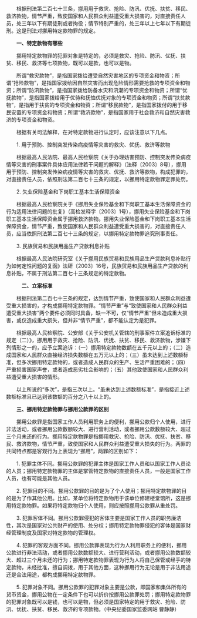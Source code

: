 　　根据刑法第二百七十三条，挪用用于救灾、抢险、防汛、优抚、扶贫、移民、救济款物，情节严重，致使国家和人民群众利益遭受重大损害的，对直接责任人员，处三年以下有期徒刑或者拘役；情节特别严重的，处三年以上七年以下有期徒刑。这是刑法对挪用特定款物罪的规定。

　　**一、特定款物有哪些**

　　挪用特定款物罪的犯罪对象是特定的，必须是救灾、抢险、防汛、优抚、扶贫、移民、救济等七项款物，既可以是款，也可以是物。

　　所谓“救灾款物”，是指国家拨给遭受自然灾害地区的专项资金和物资；所谓“抢险款物”，是指国家拨给因自然灾害而出现危险情形需要抢救的专项资金和物资；所谓“防汛款物”，是指国家拨给防备水灾和汛潮的专项资金和物资；所谓“优抚款物”，是指国家拨给用于优待和抚恤优抚对象的专项资金和物资；所谓“扶贫款物”，是指用于扶贫的专项资金和物资；所谓“移民款物”，是指国家拨付的用于移民安置的专项资金和物资；所谓“救济款物”，是指国家用于社会救济和自然灾害救济的专项资金和物资。

　　根据有关司法解释，在对特定款物进行认定时，应该注意以下几点。

　　1. 用于预防、控制突发传染病疫情等灾害的救灾、优抚、救济等款物

　　根据最高人民法院、最高人民检察院《关于办理妨害预防、控制突发传染病疫情等灾害的刑事案件具体应用法律若干问题的解释》（法释〔2003〕8号），挪用用于预防、控制突发传染病疫情等灾害的救灾、优抚、救济等款物，构成犯罪的，对直接责任人员，依照刑法第二百七十三条的规定，以挪用特定款物罪定罪处罚。

　　2. 失业保险基金和下岗职工基本生活保障资金

　　根据最高人民检察院关于《挪用失业保险基金和下岗职工基本生活保障资金的行为适用法律问题的批复》（高检发释字〔2003〕1号），挪用失业保险基金和下岗职工基本生活保障资金属于挪用救济款物。挪用失业保险基金和下岗职工基本生活保障资金，情节严重，致使国家和人民群众利益遭受重大损害的，对直接责任人员，应当依照刑法第二百七十三条的规定，以挪用特定款物罪追究刑事责任。

　　3. 民族贸易和民族用品生产贷款利息补贴

　　根据最高人民法院研究室《关于挪用民族贸易和民族用品生产贷款利息补贴行为如何定性问题的复函》法研〔2003〕16号，民族贸易和民族用品生产贷款的利息补贴，不属于刑法第二百七十三条规定的特定款物。

　　　**二、立案标准**

　　根据刑法第二百七十三条的规定，达到情节严重，致使国家和人民群众利益遭受重大损害的，才构成挪用特定款物罪。“情节严重”与“致使国家和人民群众利益遭受重大损害”两个要件必须同时具备，缺一不可，仅“情节严重”但未造成重大损害，或仅造成重大损失，但并非“情节严重”，都不能认定为是犯罪。

　　根据最高人民检察院、公安部《关于公安机关管辖的刑事案件立案追诉标准的规定（二）》，挪用用于救灾、抢险、防汛、优抚、扶贫、移民、救济款物，涉嫌下列情形之一的，应予立案追诉：（一）挪用特定款物数额在五千元以上的；（二）造成国家和人民群众直接经济损失数额在五万元以上的；（三）虽未达到上述数额标准，但多次挪用特定款物的，或者造成人民群众的生产、生活严重困难的；（四）严重损害国家声誉，或者造成恶劣社会影响的；（五）其他致使国家和人民群众利益遭受重大损害的情形。

　　以上所说的“多次”，是指三次以上。“虽未达到上述数额标准”，是指接近上述数额标准且已达到该数额的百分之八十以上的。

　　**三、挪用特定款物罪与挪用公款罪的区别**

　　挪用公款罪是指国家工作人员利用职务上的便利，挪用公款归个人使用，进行非法活动，或者挪用公款数额较大、进行营利活动，或者挪用公款数额较大、超过三个月未还的行为。挪用特定款物罪是指挪用救灾、抢险、防汛、优抚、扶贫、移民、救济款物，情节严重，致使国家和人民群众利益遭受重大损失的行为。两罪的共同特点都是客观行为上表现为“挪用”，两罪的区别如下：

　　1. 犯罪主体不同。挪用公款罪的犯罪主体是国家工作人员和以国家工作人员论的人员；挪用特定款物罪的主体是掌管特定款物的直接责任人员，一般是国家工作人员，也有可能是其他人员。

　　2. 犯罪目的不同。挪用公款罪的目的是为了个人使用；挪用特定款物罪的目的是为了作其他公用。比如，某单位将特定款物用于该单位修建楼堂馆所，这是挪用特定款物罪。如果将特定款物归个人使用，则应按照挪用公款罪从重处罚。

　　3. 犯罪客体不同。挪用公款罪侵犯的客体主要是国家工作人员的职务廉洁性，其次是国家对公共财产的使用、处分权；挪用特定款物罪侵犯的客体是国家财经管理制度及国家对特定款物的管理权。

　　4. 犯罪的客观方面不同。挪用公款罪表现为行为人利用职务上的便利，挪用公款进行非法活动，或者挪用公款数额较大、进行营利活动，或者挪用公款数额较大、超过三个月未还的行为；挪用特定款物罪表现为行为人将自己保管或经手的特定款物，未经批准，擅自调拨，用于其他方面，这种挪用行为无论是用于非法用途还是合法用途，都构成挪用特定款物罪。

　　5. 犯罪对象不同。挪用公款罪的犯罪对象主要是公款，即国家和集体所有的货币资金，挪用公物在一定条件下也可以折价按挪用公款罪处罚；挪用特定款物罪的犯罪对象既可以是钱，也可以是物，但必须是国家特定的用于救灾、抢险、防汛、优抚、扶贫、移民、救济的专项款物。（中央纪委国家监委网站 曹静静）
